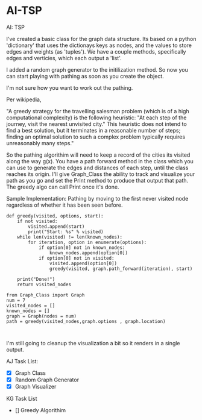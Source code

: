 # AI-TSP
AI: TSP

I\'ve created a basic class for the graph data structure. Its based on a python 
'dictionary' that uses the dictionays keys as nodes, and the values to store 
edges and weights (as 'tuples'). We have a couple methods, specifically edges and 
verticies, which each output a 'list'. 

I added a random graph generator to the initilization method. So now you can start playing with pathing 
as soon as you create the object. 

I\'m not sure how you want to work out the pathing. 

Per wikipedia, 

"A greedy strategy for the travelling salesman problem (which is of a 
high computational complexity) is the following heuristic: "At each step of 
the journey, visit the nearest unvisited city." This heuristic does not 
intend to find a best solution, but it terminates in a reasonable number of 
steps; finding an optimal solution to such a complex problem typically 
requires unreasonably many steps." 

So the pathing algorithim will need to keep a record of the cities its visited
along the way g(x). You have a path forward method in the class which you can 
use to generate the edges and distances of each step, until the class reaches
its origin. I\'ll give Graph_Class the ability to track and visualize your path
as you go and set the Print method to produce that output that path.
The greedy algo can call Print once it\'s done. 

Sample Implementation: Pathing by moving to the first never visited node regardless of 
whether it has been seen before. 

```
def greedy(visited, options, start):
    if not visited:
        visited.append(start)
        print("Start: %s" % visited)
    while len(visited) != len(known_nodes):
        for iteration, option in enumerate(options):
            if option[0] not in known_nodes:
                known_nodes.append(option[0])
            if option[0] not in visited:
                visited.append(option[0])
                greedy(visited, graph.path_forward(iteration), start)

    print("Done!")
    return visited_nodes

from Graph_Class import Graph
num = 7
visited_nodes = []
known_nodes = []   
graph = Graph(nodes = num)
path = greedy(visited_nodes,graph.options , graph.location)                
            
      

```


I'm still going to cleanup the visualization a bit so it renders in a single
output. 

AJ Task List:
- [x] Graph Class
- [x] Random Graph Generator
- [x] Graph Visualizer
 
 KG Task List
 - [] Greedy Algorithim 




